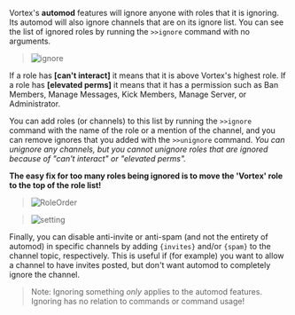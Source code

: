 Vortex's **automod** features will ignore anyone with roles that it is ignoring. Its automod will also ignore channels that are on its ignore list. You can see the list of ignored roles by running the `>>ignore` command with no arguments.

> ![ignore](http://i.imgur.com/SCpgqoy.png)

If a role has **[can't interact]** it means that it is above Vortex's highest role. If a role has **[elevated perms]** it means that it has a permission such as Ban Members, Manage Messages, Kick Members, Manage Server, or Administrator.

You can add roles (or channels) to this list by running the `>>ignore` command with the name of the role or a mention of the channel, and you can remove ignores that you added with the `>>unignore` command. *You can unignore any channels, but you cannot unignore roles that are ignored because of "can't interact" or "elevated perms".*

**The easy fix for too many roles being ignored is to move the 'Vortex' role to the top of the role list!**

> ![RoleOrder](https://i.imgur.com/kJMIG8o.gif)

> ![setting](http://i.imgur.com/rFtXQxu.png)

Finally, you can disable anti-invite or anti-spam (and not the entirety of automod) in specific channels by adding `{invites}` and/or `{spam}` to the channel topic, respectively. This is useful if (for example) you want to allow a channel to have invites posted, but don't want automod to completely ignore the channel.

> Note: Ignoring something _only_ applies to the automod features. Ignoring has no relation to commands or command usage!